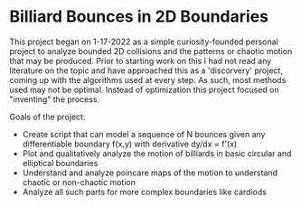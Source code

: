 # Billiard Bounces in 2D Boundaries 

This project began on  1-17-2022 as a simple curiosity-founded personal project to analyze bounded 2D collisions and the patterns or chaotic motion that may be produced.
Prior to starting work on this I had not read any literature on the topic and have approached this as a 'discorvery' project, coming up with the algorithms used at every step. As such, most methods used may not be optimal. Instead of optimization this project focused on "inventing" the process. 

Goals of the project: 
  * Create script that can model a sequence of N bounces given any differentiable boundary f(x,y) with derivative dy/dx = f'(x)
  * Plot and qualitatively analyze the motion of billiards in basic circular and elliptical boundaries 
  * Understand and analyze poincare maps of the motion to understand chaotic or non-chaotic motion
  * Analyze all such parts for more complex boundaries like cardiods 
  

  
